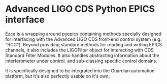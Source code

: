 Advanced LIGO CDS Python EPICS interface
========

Ezca is a wrapping around pyepics containing methods specially
designed for interfacing with the Advanced LIGO CDS front-end control
system (e.g. "RCG").  Beyond providing standard methods for reading
and writing EPICS channels, it also includes the LIGOFilter object for
interacting with CDS Standard Filter Modules.  It also handles
abstracting information about the interferometer under control, and
sub-classing specific control domains.

It is specifically designed to be integrated into the Guardian
automation platform, but it's also perfectly usable on it's own.

